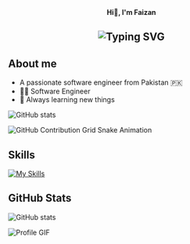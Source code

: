<div align="center"><strong>Hi👋, I'm Faizan</strong></div>

<div align="center">
<h2>
    <img src="https://readme-typing-svg.herokuapp.com?font=JetBrains+Mono&size=24&duration=3000&color=33FF33&center=true&vCenter=true&width=500&lines=Golang+Developer,;Senior+Software+Engineer,;Active+Learner/Researcher,;Love+to+Learn+New+Things.." alt="Typing SVG"/>
</h2>
</div>

## About me

<ul>
  <li>A passionate software engineer from Pakistan 🇵🇰</li>
  <li>🧑‍🎓 Software Engineer</li>
  <li>🌱 Always learning new things</li>
</ul>



![GitHub stats](https://github-readme-stats.vercel.app/api?username=FaizanAhmaddev&show_icons=true)

![GitHub Contribution Grid Snake Animation](https://raw.githubusercontent.com/FaizanAhmaddev/FaizanAhmaddev/output/github-contribution-grid-snake.svg)

## Skills
[![My Skills](https://skillicons.dev/icons?i=go,mysql,postgres,mongodb)](https://skillicons.dev)

## GitHub Stats
![GitHub stats](https://github-readme-stats.vercel.app/api?username=FaizanAhmaddev&show_icons=true)

![Profile GIF](https://github.com/FaizanAhmaddev/yourrepository/blob/main/profile.gif)

